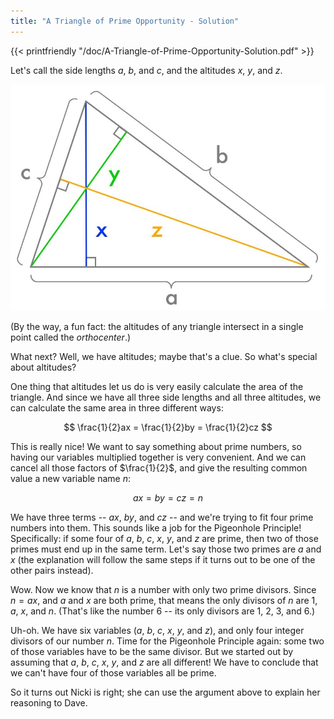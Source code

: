 ```yaml
---
title: "A Triangle of Prime Opportunity - Solution"
---
```



{{< printfriendly "/doc/A-Triangle-of-Prime-Opportunity-Solution.pdf" >}}

Let's call the side lengths $a$, $b$, and $c$, and the altitudes $x$, $y$, and $z$.

![](/img/PrimeTriAnnote.jpeg)

(By the way, a fun fact: the altitudes of any triangle intersect in a single point called the *orthocenter*.)

What next? Well, we have altitudes; maybe that's a clue. So what's special about altitudes?

One thing that altitudes let us do is very easily calculate the area of the triangle. And since we have all three side lengths and all three altitudes, we can calculate the same area in three different ways:

$$ \frac{1}{2}ax = \frac{1}{2}by = \frac{1}{2}cz $$

This is really nice! We want to say something about prime numbers, so having our variables multiplied together is very convenient. And we can cancel all those factors of $\frac{1}{2}$, and give the resulting common value a new variable name $n$:

$$ ax = by = cz = n $$

We have three terms -- $ax$, $by$, and $cz$ -- and we're trying to fit four prime numbers into them. This sounds like a job for the Pigeonhole Principle! Specifically: if some four of $a$, $b$, $c$, $x$, $y$, and $z$ are prime, then two of those primes must end up in the same term. Let's say those two primes are $a$ and $x$ (the explanation will follow the same steps if it turns out to be one of the other pairs instead).

Wow. Now we know that $n$ is a number with only two prime divisors. Since $n = ax$, and $a$ and $x$ are both prime, that means the only divisors of $n$ are $1$, $a$, $x$, and $n$. (That's like the number 6 -- its only divisors are 1, 2, 3, and 6.)

Uh-oh. We have six variables ($a$, $b$, $c$, $x$, $y$, and $z$), and only four integer divisors of our number $n$. Time for the Pigeonhole Principle again: some two of those variables have to be the same divisor. But we started out by assuming that $a$, $b$, $c$, $x$, $y$, and $z$ are all different! We have to conclude that we can't have four of those variables all be prime.

So it turns out Nicki is right; she can use the argument above to explain her reasoning to Dave.
